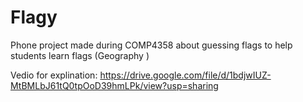 # Flagy
Phone project made during COMP4358 about guessing flags to help students learn flags (Geography )

Vedio for explination:
https://drive.google.com/file/d/1bdjwIUZ-MtBMLbJ61tQ0tpOoD39hmLPk/view?usp=sharing
